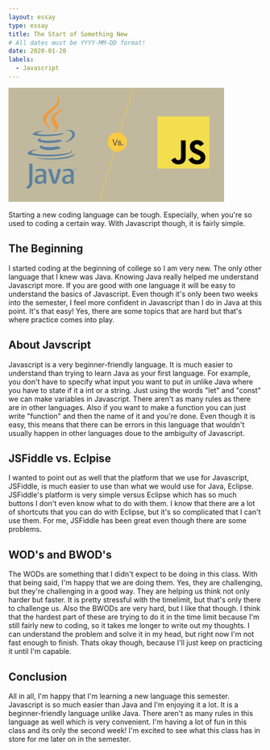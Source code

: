 ```yaml
---
layout: essay
type: essay
title: The Start of Something New
# All dates must be YYYY-MM-DD format!
date: 2020-01-20
labels:
  - Javascript
---
```


<img class="ui medium right floated rounded image" src="../images/javascr.png">

Starting a new coding language can be tough. Especially, when you're so used to coding a certain way. With Javascript though, it is fairly simple.

## The Beginning 

I started coding at the beginning of college so I am very new. The only other language that I knew was Java. Knowing Java really helped me understand Javascript more. If you are good with one language it will be easy to understand the basics of Javascript. Even though it's only been two weeks into the semester, I feel more confident in Javascript than I do in Java at this point. It's that easy! Yes, there are some topics that are hard but that's where practice comes into play.

## About Javscript

Javascript is a very beginner-friendly language. It is much easier to understand than trying to learn Java as your first language. For example, you don't have to specify what input you want to put in unlike Java where you have to state if it a int or a string. Just using the words "let" and "const" we can make variables in Javascript. There aren't as many rules as there are in other languages. Also if you want to make a function you can just write "function" and then the name of it and you're done. Even though it is easy, this means that there can be errors in this language that wouldn't usually happen in other languages doue to the ambiguity of Javascript.

## JSFiddle vs. Eclpise

I wanted to point out as well that the platform that we use for Javascript, JSFiddle, is much easier to use than what we would use for Java, Eclipse. JSFiddle's platform is very simple versus Eclipse which has so much buttons I don't even know what to do with them. I know that there are a lot of shortcuts that you can do with Eclipse, but it's so complicated that I can't use them. For me, JSFiddle has been great even though there are some problems. 

## WOD's and BWOD's

The WODs are something that I didn't expect to be doing in this class. With that being said, I'm happy that we are doing them. Yes, they are challenging, but they're challenging in a good way. They are helping us think not only harder but faster. It is pretty stressful with the timelimit, but that's only there to challenge us. Also the BWODs are very hard, but I like that though. I think that the hardest part of these are trying to do it in the time limit because I'm still fairly new to coding, so it takes me longer to write out my thoughts. I can understand the problem and solve it in my head, but right now I'm not fast enough to finish. Thats okay though, because I'll just keep on practicing it until I'm capable.

## Conclusion

All in all, I'm happy that I'm learning a new language this semester. Javascript is so much easier than Java and I'm enjoying it a lot. It is a beginner-friendly language unlike Java. There aren't as many rules in this language as well which is very convenient. I'm having a lot of fun in this class and its only the second week! I'm excited to see what this class has in store for me later on in the semester. 

